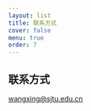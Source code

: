 ```yaml
---
layout: list
title: 联系方式
cover: false
menu: true
order: 7
---
```



## 联系方式
wangxing@sjtu.edu.cn



